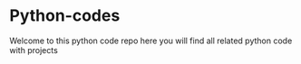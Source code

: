 # Python-codes
Welcome to this python code repo here you will find all related python code with projects
